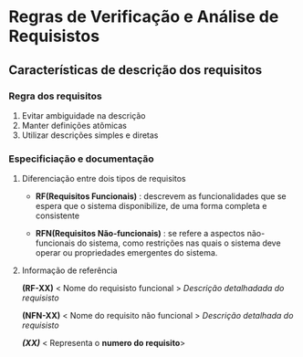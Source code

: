 # Regras de Verificação e Análise de Requisistos


## Características de descrição dos requisitos


### Regra dos requisitos

1) Evitar ambiguidade na descrição 
2) Manter definições atômicas
3) Utilizar descrições simples e diretas

### Especificiação e documentação 

1) Diferenciação entre dois tipos de requisitos

	- **RF(Requisitos Funcionais)** : descrevem as funcionalidades que se espera que o sistema disponibilize, de uma forma completa e consistente

	- **RFN(Requisitos Não-funcionais)** : se refere a aspectos não-funcionais do sistema, como restrições nas quais o sistema deve operar ou propriedades emergentes do sistema.

2) Informação de referência
	
	**(RF-XX)** < Nome do requisisto funcional >
		*Descrição detalhadada do requisisto*
		
	**(NFN-XX)** < Nome do requisito não funcional >
		*Descrição detalhada do requisisto*
		
	**_(XX)_** 	< Representa o **numero do requisito**> 

	
	

